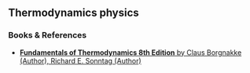 ## Thermodynamics physics

### Books & References

- [**Fundamentals of Thermodynamics 8th Edition** by Claus Borgnakke (Author), Richard E. Sonntag (Author)](https://www.amazon.com/Fundamentals-Thermodynamics-Claus-Borgnakke/dp/1118131991/ref=pd_sbs_1?pd_rd_w=rlvOb&pf_rd_p=2419a049-62bf-452e-b0d0-ca5b7e35a7b4&pf_rd_r=ZS7DC2F4FPARMB9KP68F&pd_rd_r=25e36170-62aa-42f4-af83-455349c02ebc&pd_rd_wg=TfYMW&pd_rd_i=1118131991&psc=1)